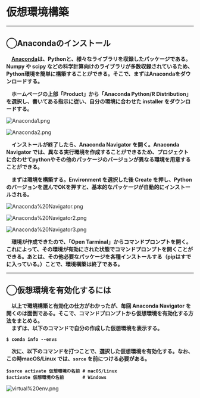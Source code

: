 
# 仮想環境構築

***

## ◯Anacondaのインストール

<b>　[Anaconda](https://www.anaconda.com)は、Pythonと、様々なライブラリを収録したパッケージである。Numpy や scipy などの科学計算向けのライブラリが多数収録されているため、Python環境を簡単に構築することができる。そこで、まずはAnacondaをダウンロードする。</b>

<b>　ホームページの上部「Product」から「Anaconda Python/R Distribution」を選択し、書いてある指示に従い、自分の環境に合わせた installer をダウンロードする。</b>

![Anaconda1.png](attachment:Anaconda1.png)

![Anaconda2.png](attachment:Anaconda2.png)

<b>　インストールが終了したら、Anaconda Navigator を開く。Anaconda Navigator では、異なる実行環境を作成することができるため、プロジェクトに合わせてpythonやその他のパッケージのバージョンが異なる環境を用意することができる。</b>

<b>　まずは環境を構築する。Environment を選択した後 Create を押し、Python のバージョンを選んでOKを押すと、基本的なパッケージが自動的にインストールされる。</b>

![Anaconda%20Navigator.png](attachment:Anaconda%20Navigator.png)

![Anaconda%20Navigator2.png](attachment:Anaconda%20Navigator2.png)

![Anaconda%20Navigator3.png](attachment:Anaconda%20Navigator3.png)

<b>　環境が作成できたので、「Open Tarminal」からコマンドプロンプトを開く。これによって、その環境が有効にされた状態でコマンドプロンプトを開くことができる。あとは、その他必要なパッケージを各種インストールする（pipはすでに入っている。）ことで、環境構築は終了である。</b>

***

## ◯仮想環境を有効化するには

<b>　以上で環境構築と有効化の仕方がわかったが、毎回 Anaconda Navigator を開くのは面倒である。そこで、コマンドプロンプトから仮想環境を有効化する方法をまとめる。<br>　まずは、以下のコマンドで自分の作成した仮想環境を表示する。</b>

<b>`$ conda info --envs`</b>

<b>　次に、以下のコマンドを打つことで、選択した仮想環境を有効化する。なお、この時macOS/Linux では、`sorce` を前につける必要がある。</b>

<b>`$sorce activate 仮想環境の名前 # macOS/Linux`</b><br>
<b>`$activate 仮想環境の名前       # Windows`</b>

![virtual%20env.png](attachment:virtual%20env.png)
